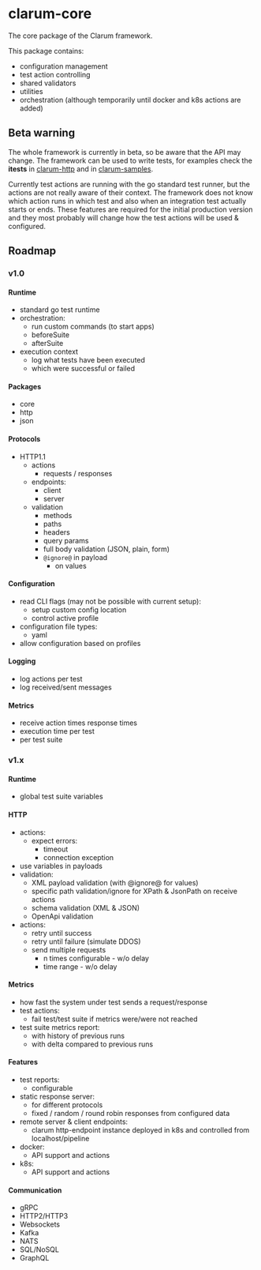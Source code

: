 # clarum-core

The core package of the Clarum framework.

This package contains:

- configuration management
- test action controlling
- shared validators
- utilities
- orchestration (although temporarily until docker and k8s actions are added)

## Beta warning

The whole framework is currently in beta, so be aware that the API may change.
The framework can be used to write tests, for examples check the **itests**
in [clarum-http](https://github.com/go-clarum/clarum-http) and
in [clarum-samples](https://github.com/go-clarum/samples).

Currently test actions are running with the go standard test runner, but the actions are not really aware of their
context.
The framework does not know which action runs in which test and also when an integration test actually starts or ends.
These features are required for the initial production version and they most probably will change how the test actions
will be used & configured.

## Roadmap

### v1.0

#### Runtime

- standard go test runtime
- orchestration:
    - run custom commands (to start apps)
    - beforeSuite
    - afterSuite
- execution context
    - log what tests have been executed
    - which were successful or failed

#### Packages

- core
- http
- json

#### Protocols

- HTTP1.1
    - actions
        - requests / responses
    - endpoints:
        - client
        - server
    - validation
        - methods
        - paths
        - headers
        - query params
        - full body validation (JSON, plain, form)
        - `@ignore@` in payload
            - on values

#### Configuration

- read CLI flags (may not be possible with current setup):
    - setup custom config location
    - control active profile
- configuration file types:
    - yaml
- allow configuration based on profiles

#### Logging

- log actions per test
- log received/sent messages

#### Metrics

- receive action times response times
- execution time per test
- per test suite


### v1.x

#### Runtime

- global test suite variables

#### HTTP

- actions:
    - expect errors:
        - timeout
        - connection exception
- use variables in payloads
- validation:
    - XML payload validation (with @ignore@ for values)
    - specific path validation/ignore for XPath & JsonPath on receive actions
    - schema validation (XML & JSON)
    - OpenApi validation
- actions:
    - retry until success
    - retry until failure (simulate DDOS)
    - send multiple requests
        - n times configurable - w/o delay
        - time range - w/o delay

#### Metrics

- how fast the system under test sends a request/response
- test actions:
    - fail test/test suite if metrics were/were not reached
- test suite metrics report:
    - with history of previous runs
    - with delta compared to previous runs

#### Features

- test reports:
    - configurable
- static response server:
    - for different protocols
    - fixed / random / round robin responses from configured data
- remote server & client endpoints:
    - clarum http-endpoint instance deployed in k8s and controlled from localhost/pipeline
- docker:
    - API support and actions
- k8s:
    - API support and actions

#### Communication

- gRPC
- HTTP2/HTTP3
- Websockets
- Kafka
- NATS
- SQL/NoSQL
- GraphQL
